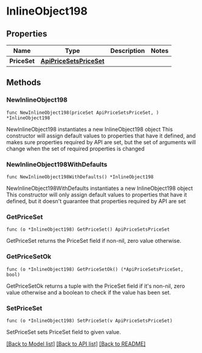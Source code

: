# InlineObject198

## Properties

Name | Type | Description | Notes
------------ | ------------- | ------------- | -------------
**PriceSet** | [**ApiPriceSetsPriceSet**](_api_price_sets_priceSet.md) |  | 

## Methods

### NewInlineObject198

`func NewInlineObject198(priceSet ApiPriceSetsPriceSet, ) *InlineObject198`

NewInlineObject198 instantiates a new InlineObject198 object
This constructor will assign default values to properties that have it defined,
and makes sure properties required by API are set, but the set of arguments
will change when the set of required properties is changed

### NewInlineObject198WithDefaults

`func NewInlineObject198WithDefaults() *InlineObject198`

NewInlineObject198WithDefaults instantiates a new InlineObject198 object
This constructor will only assign default values to properties that have it defined,
but it doesn't guarantee that properties required by API are set

### GetPriceSet

`func (o *InlineObject198) GetPriceSet() ApiPriceSetsPriceSet`

GetPriceSet returns the PriceSet field if non-nil, zero value otherwise.

### GetPriceSetOk

`func (o *InlineObject198) GetPriceSetOk() (*ApiPriceSetsPriceSet, bool)`

GetPriceSetOk returns a tuple with the PriceSet field if it's non-nil, zero value otherwise
and a boolean to check if the value has been set.

### SetPriceSet

`func (o *InlineObject198) SetPriceSet(v ApiPriceSetsPriceSet)`

SetPriceSet sets PriceSet field to given value.



[[Back to Model list]](../README.md#documentation-for-models) [[Back to API list]](../README.md#documentation-for-api-endpoints) [[Back to README]](../README.md)


